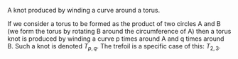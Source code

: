 A knot produced by winding a curve around a torus.

If we consider a torus to be formed as the product of two circles A and
B (we form the torus by rotating B around the circumference of A) then a
torus knot is produced by winding a curve p times around A and q times
around B. Such a knot is denoted $T_{p,q}.$ The trefoil is a specific
case of this: $T_{2,3}.$
